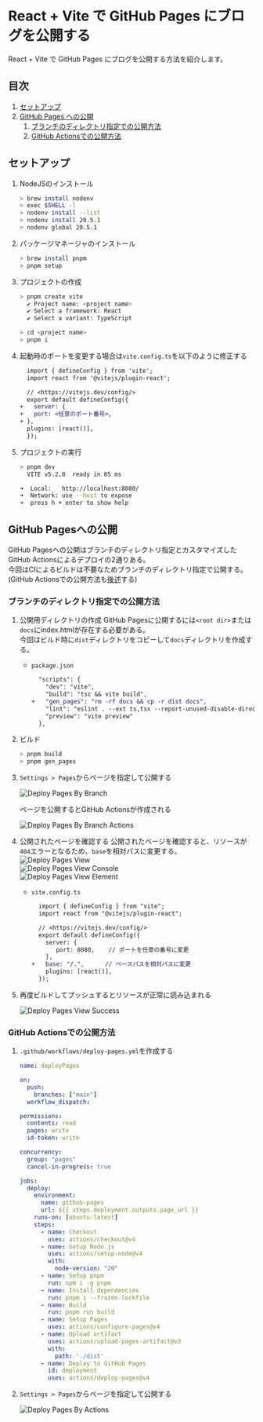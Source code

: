 # React + Vite で GitHub Pages にブログを公開する

React + Vite で GitHub Pages にブログを公開する方法を紹介します。

## 目次

1. [セットアップ](#セットアップ)
1. [GitHub Pages への公開](#github-pagesへの公開)
    1. [ブランチのディレクトリ指定での公開方法](#ブランチのディレクトリ指定での公開方法)
    1. [GitHub Actionsでの公開方法](#github-actionsでの公開方法)

## セットアップ

1. NodeJSのインストール

    ```sh
    > brew install nodenv
    > exec $SHELL -l
    > nodenv install --list
    > nodenv install 20.5.1
    > nodenv global 20.5.1
    ```

1. パッケージマネージャのインストール

    ```sh
    > brew install pnpm
    > pnpm setup
    ```

1. プロジェクトの作成

    ```sh
    > pnpm create vite
      ✔️ Project name: <project name>
      ✔️ Select a framework: React
      ✔️ Select a variant: TypeScript

    > cd <project name>
    > pnpm i
    ```

1. 起動時のポートを変更する場合は`vite.config.ts`を以下のように修正する

    ```diff
      import { defineConfig } from 'vite';
      import react from '@vitejs/plugin-react';

      // <https://vitejs.dev/config/>
      export default defineConfig({
    +   server: {
    +   port: <任意のポート番号>,
    + },
      plugins: [react()],
      });
    ```

1. プロジェクトの実行

    ```sh
    > pnpm dev
      VITE v5.2.0  ready in 85 ms

    ➜  Local:   http://localhost:8080/
    ➜  Network: use --host to expose
    ➜  press h + enter to show help
    ```

## GitHub Pagesへの公開

GitHub Pagesへの公開はブランチのディレクトリ指定とカスタマイズしたGitHub Actionsによるデプロイの2通りある。  
今回はCIによるビルドは不要なためブランチのディレクトリ指定で公開する。  
(GitHub Actionsでの公開方法も[後述](#)する)  

### ブランチのディレクトリ指定での公開方法

1. 公開用ディレクトリの作成
GitHub Pagesに公開するには`<root dir>`または`docs`にindex.htmlが存在する必要がある。  
今回はビルド時に`dist`ディレクトリをコピーして`docs`ディレクトリを作成する。
    - `package.json`

        ```diff
          "scripts": {
            "dev": "vite",
            "build": "tsc && vite build",
        +   "gen_pages": "rm -rf docs && cp -r dist docs",
            "lint": "eslint . --ext ts,tsx --report-unused-disable-directives --max-warnings 0",
            "preview": "vite preview"
          },
        ```

1. ビルド

    ```sh
    > pnpm build
    > pnpm gen_pages
    ```

1. `Settings > Pages`からページを指定して公開する

    ![Deploy Pages By Branch](./images/deploy_pages_by_branch.png)

    ページを公開するとGitHub Actionsが作成される

    ![Deploy Pages By Branch Actions](./images/deploy_pages_by_branch_actions.png)

1. 公開されたページを確認する
    公開されたページを確認すると、リソースが`404`エラーとなるため、`base`を相対パスに変更する。  
    ![Deploy Pages View](./images/deploy_pages_view.png)  
    ![Deploy Pages View Console](./images/deploy_pages_view_console.png)  
    ![Deploy Pages View Element](./images/deploy_pages_view_element.png)  

    - `vite.config.ts`

        ```diff
          import { defineConfig } from "vite";
          import react from "@vitejs/plugin-react";

          // <https://vitejs.dev/config/>
          export default defineConfig({
            server: {
               port: 8080,    // ポートを任意の番号に変更
            },
        +   base: "/.",      // ベースパスを相対パスに変更
            plugins: [react()],
          });
        ```

1. 再度ビルドしてプッシュするとリソースが正常に読み込まれる

    ![Deploy Pages View Success](./images/deploy_pages_view_success.png)

### GitHub Actionsでの公開方法

1. `.github/workflows/deploy-pages.yml`を作成する

    ```yml
    name: deployPages

    on:
      push:
        branches: ["main"]
      workflow_dispatch:

    permissions:
      contents: read
      pages: write
      id-token: write

    concurrency:
      group: "pages"
      cancel-in-progress: true

    jobs:
      deploy:
        environment:
          name: github-pages
          url: ${{ steps.deployment.outputs.page_url }}
        runs-on: [ubuntu-latest]
        steps:
          - name: Checkout
            uses: actions/checkout@v4
          - name: Setup Node.js
            uses: actions/setup-node@v4
            with:
              node-version: "20"
          - name: Setup pnpm
            run: npm i -g pnpm
          - name: Install dependencies
            run: pnpm i --frozen-lockfile
          - name: Build
            run: pnpm run build
          - name: Setup Pages
            uses: actions/configure-pages@v4
          - name: Upload artifact
            uses: actions/upload-pages-artifact@v3
            with:
              path: './dist'
          - name: Deploy to GitHub Pages
            id: deployment
            uses: actions/deploy-pages@v4
    ```

1. `Settings > Pages`からページを指定して公開する

    ![Deploy Pages By Actions](./images/deploy_pages_by_actions.png)
